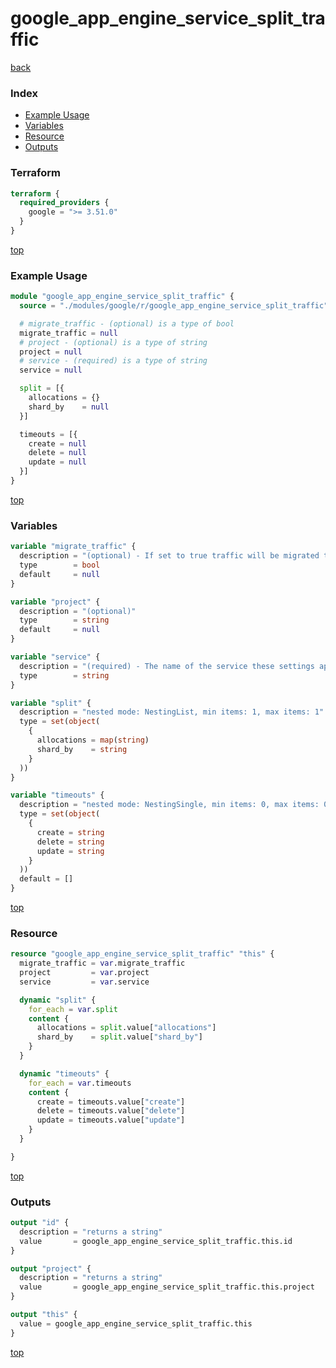 # google_app_engine_service_split_traffic

[back](../google.md)

### Index

- [Example Usage](#example-usage)
- [Variables](#variables)
- [Resource](#resource)
- [Outputs](#outputs)

### Terraform

```terraform
terraform {
  required_providers {
    google = ">= 3.51.0"
  }
}
```

[top](#index)

### Example Usage

```terraform
module "google_app_engine_service_split_traffic" {
  source = "./modules/google/r/google_app_engine_service_split_traffic"

  # migrate_traffic - (optional) is a type of bool
  migrate_traffic = null
  # project - (optional) is a type of string
  project = null
  # service - (required) is a type of string
  service = null

  split = [{
    allocations = {}
    shard_by    = null
  }]

  timeouts = [{
    create = null
    delete = null
    update = null
  }]
}
```

[top](#index)

### Variables

```terraform
variable "migrate_traffic" {
  description = "(optional) - If set to true traffic will be migrated to this version."
  type        = bool
  default     = null
}

variable "project" {
  description = "(optional)"
  type        = string
  default     = null
}

variable "service" {
  description = "(required) - The name of the service these settings apply to."
  type        = string
}

variable "split" {
  description = "nested mode: NestingList, min items: 1, max items: 1"
  type = set(object(
    {
      allocations = map(string)
      shard_by    = string
    }
  ))
}

variable "timeouts" {
  description = "nested mode: NestingSingle, min items: 0, max items: 0"
  type = set(object(
    {
      create = string
      delete = string
      update = string
    }
  ))
  default = []
}
```

[top](#index)

### Resource

```terraform
resource "google_app_engine_service_split_traffic" "this" {
  migrate_traffic = var.migrate_traffic
  project         = var.project
  service         = var.service

  dynamic "split" {
    for_each = var.split
    content {
      allocations = split.value["allocations"]
      shard_by    = split.value["shard_by"]
    }
  }

  dynamic "timeouts" {
    for_each = var.timeouts
    content {
      create = timeouts.value["create"]
      delete = timeouts.value["delete"]
      update = timeouts.value["update"]
    }
  }

}
```

[top](#index)

### Outputs

```terraform
output "id" {
  description = "returns a string"
  value       = google_app_engine_service_split_traffic.this.id
}

output "project" {
  description = "returns a string"
  value       = google_app_engine_service_split_traffic.this.project
}

output "this" {
  value = google_app_engine_service_split_traffic.this
}
```

[top](#index)
